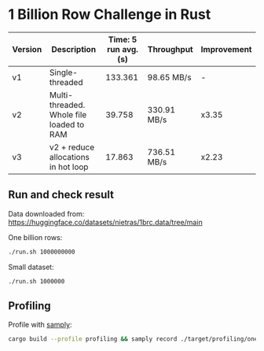 # 1 Billion Row Challenge in Rust

| Version | Description                              | Time: 5 run avg. (s) | Throughput  | Improvement |
| ------- | ---------------------------------------- | -------------------- | ----------- | ----------- |
| v1      | Single-threaded                          | 133.361              | 98.65 MB/s  | -           |
| v2      | Multi-threaded. Whole file loaded to RAM | 39.758               | 330.91 MB/s | x3.35       |
| v3      | v2 + reduce allocations in hot loop      | 17.863               | 736.51 MB/s | x2.23       |

## Run and check result

Data downloaded from: https://huggingface.co/datasets/nietras/1brc.data/tree/main

One billion rows:

```sh
./run.sh 1000000000
```

Small dataset:

```sh
./run.sh 1000000
```

## Profiling

Profile with [samply](https://github.com/mstange/samply):

```sh
cargo build --profile profiling && samply record ./target/profiling/onebrc_rs 100000
```
